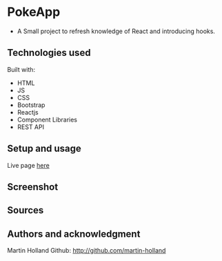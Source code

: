 # PokeApp

- A Small project to refresh knowledge of React and introducing hooks.

## Technologies used

Built with:

- HTML
- JS
- CSS
- Bootstrap
- Reactjs
- Component Libraries
- REST API

## Setup and usage

Live page [here](https://github.com/margittennosaar/markdown_study_materials)

## Screenshot

## Sources

## Authors and acknowledgment

Martin Holland
Github: http://github.com/martin-holland
